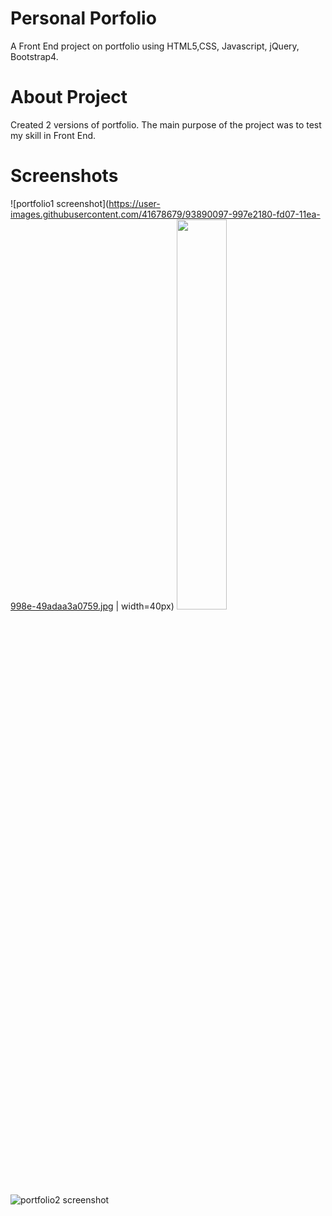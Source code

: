 # Personal Porfolio
A Front End project on portfolio using HTML5,CSS, Javascript, jQuery, Bootstrap4. 

# About Project
Created 2 versions of portfolio. The main purpose of the project was to test my skill in Front End. 
    
# Screenshots

![portfolio1 screenshot](https://user-images.githubusercontent.com/41678679/93890097-997e2180-fd07-11ea-998e-49adaa3a0759.jpg | width=40px)
<img src="https://user-images.githubusercontent.com/41678679/93890097-997e2180-fd07-11ea-998e-49adaa3a0759.jpg" width="40%">
![portfolio2 screenshot](https://user-images.githubusercontent.com/41678679/93890154-a6027a00-fd07-11ea-8bd7-3eba3c4bb965.jpg )
